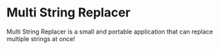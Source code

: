 # Multi String Replacer
Multi String Replacer is a small and portable application that can replace multiple strings at once!


